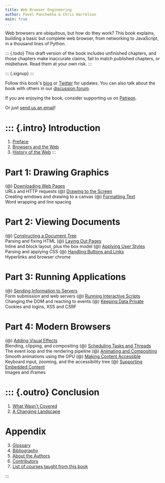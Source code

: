 ```yaml
---
title: Web Browser Engineering
author: Pavel Panchekha & Chris Harrelson
main: true
...
```


Web browsers are ubiquitous, but how do they work? This book explains,
building a basic but complete web browser, from networking to
JavaScript, in a thousand lines of Python.

::: {.todo}
This draft version of the book includes unfinished chapters, and those
chapters make inaccurate claims, fail to match published chapters, or
misbehave. Read them at your own risk.
:::

::: {.signup}
:::

Follow this book's [blog](blog/) or
[Twitter](https://twitter.com/browserbook) for updates. You can also
talk about the book with others in our [discussion forum][forum].

[forum]: https://github.com/browserengineering/book/discussions

If you are enjoying the book, consider supporting us on [Patreon](https://patreon.com/browserengineering).

Or just [send us an email](mailto:author@browser.engineering)!

::: {.intro}
Introduction
============

1. [Preface](preface.md)
2. [Browsers and the Web](intro.md)
3. [History of the Web](history.md)
:::

Part 1: Drawing Graphics
========================

(@) [Downloading Web Pages](http.md)\
    URLs and HTTP requests
(@) [Drawing to the Screen](graphics.md)\
    Creating windows and drawing to a canvas
(@) [Formatting Text](text.md)\
    Word wrapping and line spacing

Part 2: Viewing Documents
=========================

(@) [Constructing a Document Tree](html.md)\
    Parsing and fixing HTML
(@) [Laying Out Pages](layout.md)\
    Inline and block layout, plus the box model
(@) [Applying User Styles](styles.md)\
    Parsing and applying CSS
(@) [Handling Buttons and Links](chrome.md)\
    Hyperlinks and browser chrome

Part 3: Running Applications
============================

(@) [Sending Information to Servers](forms.md)\
    Form submission and web servers
(@) [Running Interactive Scripts](scripts.md)\
    Changing the DOM and reacting to events
(@) [Keeping Data Private](security.md)\
    Cookies and logins, XSS and CSRF

Part 4: Modern Browsers
=======================

(@) [Adding Visual Effects](visual-effects.md)\
    Blending, clipping, and compositing
(@) [Scheduling Tasks and Threads](scheduling.md)\
    The event loop and the rendering pipeline
(@) [Animating and Compositing](animations.md)\
    Smooth animations using the GPU
(@) [Making Content Accessible](accessibility.md)\
    Keyboard input, zooming, and the accessibility tree
(@) [Supporting Embedded Content](embeds.md)\
    Images and iframes

::: {.outro}
Conclusion
==========

1. [What Wasn't Covered](skipped.md)
2. [A Changing Landscape](change.md)

Appendix
========

3. [Glossary](glossary.md)
4. [Bibliography](bibliography.md)
5. [About the Authors](about.md)
6. [Contributors](/thanks)
7. [List of courses taught from this book](classes.md)

:::
